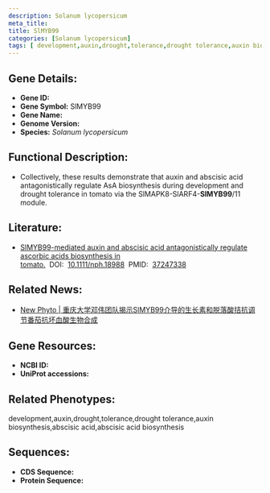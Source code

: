 ```yaml
---
description: Solanum lycopersicum
meta_title:
title: SlMYB99
categories: [Solanum lycopersicum]
tags: [ development,auxin,drought,tolerance,drought tolerance,auxin biosynthesis,abscisic acid,abscisic acid biosynthesis ]
---
```


## Gene Details:
- **Gene ID:**	[]()
- **Gene Symbol:** SlMYB99
- **Gene Name:** 
- **Genome Version:** []()
- **Species:** *Solanum lycopersicum*

## Functional Description:
   - Collectively, these results demonstrate that auxin and abscisic acid antagonistically regulate AsA biosynthesis during development and drought tolerance in tomato via the SlMAPK8-SlARF4-**SlMYB99**/11 module.

## Literature:
   - [SlMYB99-mediated auxin and abscisic acid antagonistically regulate ascorbic acids biosynthesis in tomato.]( https://nph.onlinelibrary.wiley.com/doi/10.1111/nph.18988)&nbsp;&nbsp;DOI:&nbsp;&nbsp;[10.1111/nph.18988](https://nph.onlinelibrary.wiley.com/doi/10.1111/nph.18988)&nbsp;&nbsp;PMID:&nbsp;&nbsp;[37247338](https://pubmed.ncbi.nlm.nih.gov/37247338/)

## Related News:
   - [New Phyto | 重庆大学邓伟团队揭示SlMYB99介导的生长素和脱落酸拮抗调节番茄抗坏血酸生物合成](https://mp.weixin.qq.com/s/7zioi4EUQcaUQ1OlAGR8OA)

## Gene Resources:
- **NCBI ID:** [](https://www.ncbi.nlm.nih.gov/gene/?term=)
- **UniProt accessions:** [](https://www.uniprot.org/uniprotkb//entry)

## Related Phenotypes:
development,auxin,drought,tolerance,drought tolerance,auxin biosynthesis,abscisic acid,abscisic acid biosynthesis

## Sequences:
- **CDS Sequence:**
- **Protein Sequence:**

